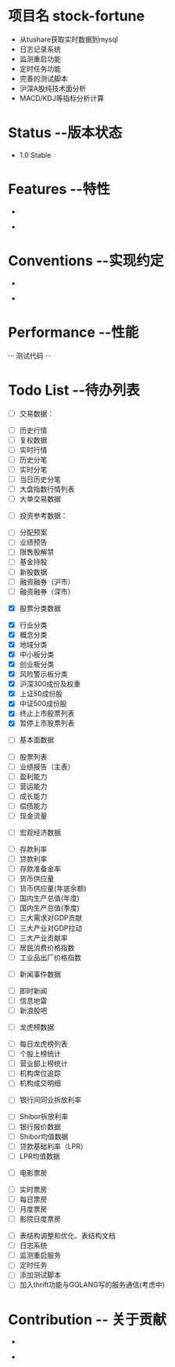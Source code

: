 # 项目名 stock-fortune
* 从tushare获取实时数据到mysql
* 日志记录系统
* 监测重启功能
* 定时任务功能
* 完善的测试脚本
* 沪深A股纯技术面分析
* MACD/KDJ等指标分析计算

# Status --版本状态
* 1.0 Stable

# Features --特性
* 
 + 

# Conventions --实现约定
* 
 + 

# Performance --性能
···
测试代码
···


# Todo List --待办列表
* [ ] 交易数据：
 + [ ] 历史行情
 + [ ] 复权数据
 + [ ] 实时行情
 + [ ] 历史分笔
 + [ ] 实时分笔
 + [ ] 当日历史分笔
 + [ ] 大盘指数行情列表
 + [ ] 大单交易数据
* [ ] 投资参考数据：
 + [ ] 分配预案
 + [ ] 业绩预告
 + [ ] 限售股解禁
 + [ ] 基金持股
 + [ ] 新股数据
 + [ ] 融资融券（沪市）
 + [ ] 融资融券（深市）
* [x] 股票分类数据
 + [x] 行业分类
 + [x] 概念分类
 + [x] 地域分类
 + [x] 中小板分类
 + [x] 创业板分类
 + [x] 风险警示板分类
 + [x] 沪深300成份及权重
 + [x] 上证50成份股
 + [x] 中证500成份股
 + [x] 终止上市股票列表
 + [x] 暂停上市股票列表
* [ ] 基本面数据
 + [ ] 股票列表
 + [ ] 业绩报告（主表）
 + [ ] 盈利能力
 + [ ] 营运能力
 + [ ] 成长能力
 + [ ] 偿债能力
 + [ ] 现金流量
* [ ] 宏观经济数据
 + [ ] 存款利率
 + [ ] 贷款利率
 + [ ] 存款准备金率
 + [ ] 货币供应量
 + [ ] 货币供应量(年底余额)
 + [ ] 国内生产总值(年度)
 + [ ] 国内生产总值(季度)
 + [ ] 三大需求对GDP贡献
 + [ ] 三大产业对GDP拉动
 + [ ] 三大产业贡献率
 + [ ] 居民消费价格指数
 + [ ] 工业品出厂价格指数
* [ ] 新闻事件数据
 + [ ] 即时新闻
 + [ ] 信息地雷
 + [ ] 新浪股吧
* [ ] 龙虎榜数据
 + [ ] 每日龙虎榜列表
 + [ ] 个股上榜统计
 + [ ] 营业部上榜统计
 + [ ] 机构席位追踪
 + [ ] 机构成交明细
* [ ] 银行间同业拆放利率
 + [ ] Shibor拆放利率
 + [ ] 银行报价数据
 + [ ] Shibor均值数据
 + [ ] 贷款基础利率（LPR）
 + [ ] LPR均值数据
* [ ] 电影票房
 + [ ] 实时票房
 + [ ] 每日票房
 + [ ] 月度票房
 + [ ] 影院日度票房
* [ ] 表结构调整和优化、表结构文档
* [ ] 日志系统
* [ ] 监测重启服务
* [ ] 定时任务
* [ ] 添加测试脚本
* [ ] 加入thrift功能与GOLANG写的服务通信(考虑中)

# Contribution  -- 关于贡献
* 
 + 